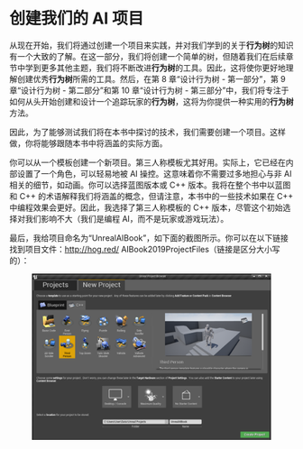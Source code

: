# 创建我们的 AI 项目

从现在开始，我们将通过创建一个项目来实践，并对我们学到的关于**行为树**的知识有一个大致的了解。在这一部分，我们将创建一个简单的树，但随着我们在后续章节中学到更多其他主题，我们将不断改进**行为树**的工具。因此，这将使你更好地理解创建优秀**行为树**所需的工具。然后，在第 8 章“设计行为树 - 第一部分”，第 9 章“设计行为树 - 第二部分”和第 10 章“设计行为树 - 第三部分”中，我们将专注于如何从头开始创建和设计一个追踪玩家的**行为树**，这将为你提供一种实用的**行为树**方法。&#x20;

因此，为了能够测试我们将在本书中探讨的技术，我们需要创建一个项目。这样做，你将能够跟随本书中将涵盖的实际方面。&#x20;

你可以从一个模板创建一个新项目。第三人称模板尤其好用。实际上，它已经在内部设置了一个角色，可以轻易地被 AI 操控。这意味着你不需要过多地担心与非 AI 相关的细节，如动画。你可以选择蓝图版本或 C++ 版本。我将在整个书中以蓝图和 C++ 的术语解释我们将涵盖的概念，但请注意，本书中的一些技术如果在 C++ 中编程效果会更好。因此，我选择了第三人称模板的 C++ 版本，尽管这个初始选择对我们影响不大（我们是编程 AI，而不是玩家或游戏玩法）。

最后，我给项目命名为“UnrealAIBook”，如下面的截图所示。你可以在以下链接找到项目文件：http://hog.red/ AIBook2019ProjectFiles（链接是区分大小写的）：

<figure><img src="../../../.gitbook/assets/image (152).png" alt=""><figcaption></figcaption></figure>
